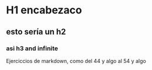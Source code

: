 # H1 encabezaco
## esto sería un h2 
### asi h3 and infinite 
Ejerciccios de markdown, como del 44 y algo al 54 y algo 
